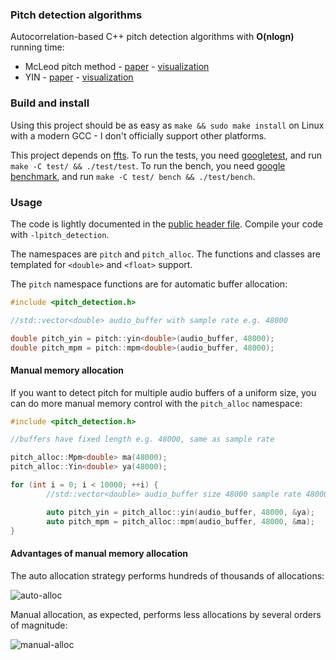 ### Pitch detection algorithms

Autocorrelation-based C++ pitch detection algorithms with **O(nlogn)** running time:

* McLeod pitch method - [paper](http://miracle.otago.ac.nz/tartini/papers/A_Smarter_Way_to_Find_Pitch.pdf) - [visualization](./misc/mcleod)
* YIN - [paper](http://audition.ens.fr/adc/pdf/2002_JASA_YIN.pdf) - [visualization](./misc/yin)

### Build and install

Using this project should be as easy as `make && sudo make install` on Linux with a modern GCC - I don't officially support other platforms.

This project depends on [ffts](https://github.com/anthonix/ffts). To run the tests, you need [googletest](https://github.com/google/googletest), and run `make -C test/ && ./test/test`. To run the bench, you need [google benchmark](https://github.com/google/benchmark), and run `make -C test/ bench && ./test/bench`.

### Usage

The code is lightly documented in the [public header file](./include/pitch_detection.h). Compile your code with `-lpitch_detection`.

The namespaces are `pitch` and `pitch_alloc`. The functions and classes are templated for `<double>` and `<float>` support.

The `pitch` namespace functions are for automatic buffer allocation:

```c++
#include <pitch_detection.h>

//std::vector<double> audio_buffer with sample rate e.g. 48000

double pitch_yin = pitch::yin<double>(audio_buffer, 48000);
double pitch_mpm = pitch::mpm<double>(audio_buffer, 48000);
```

#### Manual memory allocation

If you want to detect pitch for multiple audio buffers of a uniform size, you can do more manual memory control with the `pitch_alloc` namespace:

```c++
#include <pitch_detection.h>

//buffers have fixed length e.g. 48000, same as sample rate

pitch_alloc::Mpm<double> ma(48000);
pitch_alloc::Yin<double> ya(48000);

for (int i = 0; i < 10000; ++i) {
        //std::vector<double> audio_buffer size 48000 sample rate 48000

        auto pitch_yin = pitch_alloc::yin(audio_buffer, 48000, &ya);
        auto pitch_mpm = pitch_alloc::mpm(audio_buffer, 48000, &ma);
}
```

#### Advantages of manual memory allocation

The auto allocation strategy performs hundreds of thousands of allocations:

![auto-alloc](./misc/membench/auto-alloc.png)

Manual allocation, as expected, performs less allocations by several orders of magnitude:

![manual-alloc](./misc/membench/manual-alloc.png)
